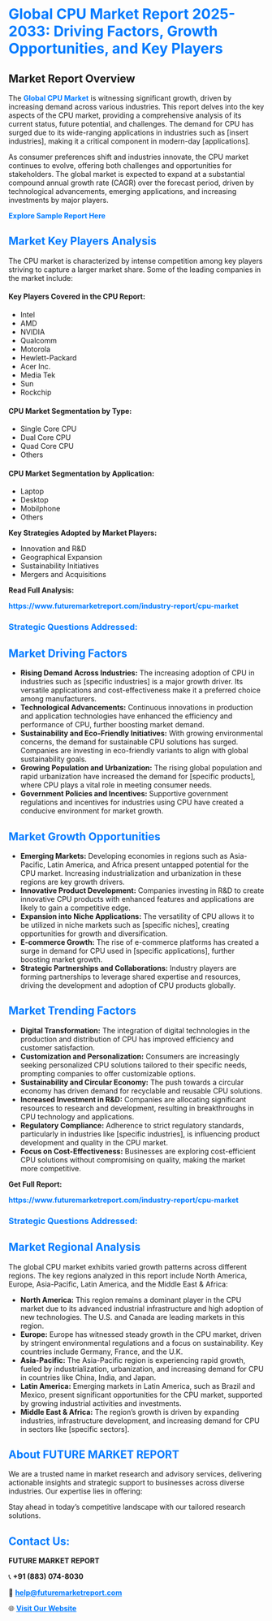 <h1 style="color: #007BFF;">Global CPU Market Report 2025-2033: Driving Factors, Growth Opportunities, and Key Players</h1>

<section id="overview">
<h2>Market Report Overview</h2>
<p>The <a href="https://www.futuremarketreport.com/industry-report/cpu-market" style="color: #007BFF; text-decoration: none;"><strong>Global CPU Market</strong></a> is witnessing significant growth, driven by increasing demand across various industries. This report delves into the key aspects of the CPU market, providing a comprehensive analysis of its current status, future potential, and challenges. The demand for CPU has surged due to its wide-ranging applications in industries such as [insert industries], making it a critical component in modern-day [applications].</p>
<p>As consumer preferences shift and industries innovate, the CPU market continues to evolve, offering both challenges and opportunities for stakeholders. The global market is expected to expand at a substantial compound annual growth rate (CAGR) over the forecast period, driven by technological advancements, emerging applications, and increasing investments by major players.</p>
</section>

<section id="overview">
<p><a href="https://www.futuremarketreport.com/request-sample/reportId=54667" style="color: #007BFF; text-decoration: none;"><strong>Explore Sample Report Here</strong></a></p>
</section>

<section id="key-players">
<h2 style="color: #007BFF;">Market Key Players Analysis</h2>
<p>The CPU market is characterized by intense competition among key players striving to capture a larger market share. Some of the leading companies in the market include:</p>
<h4>Key Players Covered in the CPU Report:</h4>
<ul><li>Intel</li><li>AMD</li><li>NVIDIA</li><li>Qualcomm</li><li>Motorola</li><li>Hewlett-Packard</li><li>Acer Inc.</li><li>Media Tek</li><li>Sun</li><li>Rockchip</li></ul>
<h4>CPU Market Segmentation by Type:</h4>
<ul><li>Single Core CPU</li><li>Dual Core CPU</li><li>Quad Core CPU</li><li>Others</li></ul>

<h4>CPU Market Segmentation by Application:</h4>
<ul><li>Laptop</li><li>Desktop</li><li>Mobilphone</li><li>Others</li></ul>
<p><strong>Key Strategies Adopted by Market Players:</strong></p>
<ul>
<li>Innovation and R&D</li>
<li>Geographical Expansion</li>
<li>Sustainability Initiatives</li>
<li>Mergers and Acquisitions</li>
</ul>
</section>

<section>
<p><strong>Read Full Analysis: </strong></p><a href="https://www.futuremarketreport.com/industry-report/cpu-market" style="color: #007BFF; text-decoration: none;"><strong>https://www.futuremarketreport.com/industry-report/cpu-market</strong></a>
<h3 style="color: #007BFF;">Strategic Questions Addressed:</h3>
</section>

<section id="driving-factors">
<h2 style="color: #007BFF;">Market Driving Factors</h2>
<ul>
<li><strong>Rising Demand Across Industries:</strong> The increasing adoption of CPU in industries such as [specific industries] is a major growth driver. Its versatile applications and cost-effectiveness make it a preferred choice among manufacturers.</li>
<li><strong>Technological Advancements:</strong> Continuous innovations in production and application technologies have enhanced the efficiency and performance of CPU, further boosting market demand.</li>
<li><strong>Sustainability and Eco-Friendly Initiatives:</strong> With growing environmental concerns, the demand for sustainable CPU solutions has surged. Companies are investing in eco-friendly variants to align with global sustainability goals.</li>
<li><strong>Growing Population and Urbanization:</strong> The rising global population and rapid urbanization have increased the demand for [specific products], where CPU plays a vital role in meeting consumer needs.</li>
<li><strong>Government Policies and Incentives:</strong> Supportive government regulations and incentives for industries using CPU have created a conducive environment for market growth.</li>
</ul>
</section>

<section id="growth-opportunities">
<h2 style="color: #007BFF;">Market Growth Opportunities</h2>
<ul>
<li><strong>Emerging Markets:</strong> Developing economies in regions such as Asia-Pacific, Latin America, and Africa present untapped potential for the CPU market. Increasing industrialization and urbanization in these regions are key growth drivers.</li>
<li><strong>Innovative Product Development:</strong> Companies investing in R&D to create innovative CPU products with enhanced features and applications are likely to gain a competitive edge.</li>
<li><strong>Expansion into Niche Applications:</strong> The versatility of CPU allows it to be utilized in niche markets such as [specific niches], creating opportunities for growth and diversification.</li>
<li><strong>E-commerce Growth:</strong> The rise of e-commerce platforms has created a surge in demand for CPU used in [specific applications], further boosting market growth.</li>
<li><strong>Strategic Partnerships and Collaborations:</strong> Industry players are forming partnerships to leverage shared expertise and resources, driving the development and adoption of CPU products globally.</li>
</ul>
</section>

<section id="trending-factors">
<h2 style="color: #007BFF;">Market Trending Factors</h2>
<ul>
<li><strong>Digital Transformation:</strong> The integration of digital technologies in the production and distribution of CPU has improved efficiency and customer satisfaction.</li>
<li><strong>Customization and Personalization:</strong> Consumers are increasingly seeking personalized CPU solutions tailored to their specific needs, prompting companies to offer customizable options.</li>
<li><strong>Sustainability and Circular Economy:</strong> The push towards a circular economy has driven demand for recyclable and reusable CPU solutions.</li>
<li><strong>Increased Investment in R&D:</strong> Companies are allocating significant resources to research and development, resulting in breakthroughs in CPU technology and applications.</li>
<li><strong>Regulatory Compliance:</strong> Adherence to strict regulatory standards, particularly in industries like [specific industries], is influencing product development and quality in the CPU market.</li>
<li><strong>Focus on Cost-Effectiveness:</strong> Businesses are exploring cost-efficient CPU solutions without compromising on quality, making the market more competitive.</li>
</ul>
</section>

<section>
<p><strong>Get Full Report: </strong></p><a href="https://www.futuremarketreport.com/industry-report/cpu-market" style="color: #007BFF; text-decoration: none;"><strong>https://www.futuremarketreport.com/industry-report/cpu-market</strong></a>
<h3 style="color: #007BFF;">Strategic Questions Addressed:</h3>
</section>


<section id="regional-analysis">
<h2 style="color: #007BFF;">Market Regional Analysis</h2>
<p>The global CPU market exhibits varied growth patterns across different regions. The key regions analyzed in this report include North America, Europe, Asia-Pacific, Latin America, and the Middle East & Africa:</p>
<ul>
<li><strong>North America:</strong> This region remains a dominant player in the CPU market due to its advanced industrial infrastructure and high adoption of new technologies. The U.S. and Canada are leading markets in this region.</li>
<li><strong>Europe:</strong> Europe has witnessed steady growth in the CPU market, driven by stringent environmental regulations and a focus on sustainability. Key countries include Germany, France, and the U.K.</li>
<li><strong>Asia-Pacific:</strong> The Asia-Pacific region is experiencing rapid growth, fueled by industrialization, urbanization, and increasing demand for CPU in countries like China, India, and Japan.</li>
<li><strong>Latin America:</strong> Emerging markets in Latin America, such as Brazil and Mexico, present significant opportunities for the CPU market, supported by growing industrial activities and investments.</li>
<li><strong>Middle East & Africa:</strong> The region’s growth is driven by expanding industries, infrastructure development, and increasing demand for CPU in sectors like [specific sectors].</li>
</ul>
</section>

<footer>
<h2 style="color: #007BFF;">About FUTURE MARKET REPORT</h2>
<p>We are a trusted name in market research and advisory services, delivering actionable insights and strategic support to businesses across diverse industries. Our expertise lies in offering:</p>

<p>Stay ahead in today’s competitive landscape with our tailored research solutions.</p>

<h2 style="color: #007BFF;">Contact Us:</h2>
<p><strong>FUTURE MARKET REPORT</strong></p>
<p>📞 <strong>+91 (883) 074-8030</strong></p>
<p>📧 <strong><a href="mailto:help@futuremarketreport.com" style="color: #007BFF;">help@futuremarketreport.com</a></strong></p>
<p>🌐 <strong><a href="https://www.futuremarketreport.com/" style="color: #007BFF;">Visit Our Website</a></strong></p>
</footer>